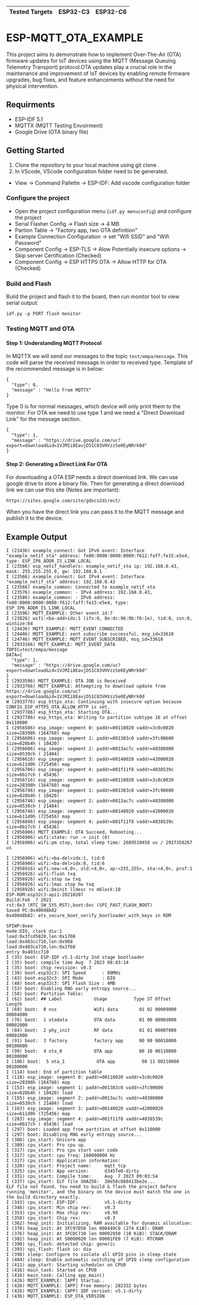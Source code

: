 
| Tested Targets | ESP32-C3 | ESP32-C6 |
| ----------------- | -------- | -------- |

# ESP-MQTT_OTA_EXAMPLE

This project aims to demonstrate how to implement Over-The-Air (OTA) firmware updates for IoT devices using the MQTT (Message Queuing Telemetry Transport) protocol.OTA updates play a crucial role in the maintenance and improvement of IoT devices by enabling remote firmware upgrades, bug fixes, and feature enhancements without the need for physical intervention.

## Requirments

* ESP-IDF 5.1
* MQTTX (MQTT Testing Envoirment)
* Google Drive (OTA binary file)

## Getting Started 

1. Clone the repository to your local machine using git clone <repository-url>.
2. In VScode, VScode configuration folder need to be generated.
 - View -> Command Pallette -> ESP-IDF: Add vscode configuration folder
### Configure the project 
* Open the project configuration menu (`idf.py menuconfig`) and configure the project
* Serial Flasher Config -> Flash size -> 4 MB
* Partion Table -> "Factory app, two OTA definition"
* Example Connection Configuration -> set "Wifi SSID" and "Wifi Password"
* Component Config -> ESP-TLS -> Alow Potentially insecure options -> Skip server Certification (Checked)
* Component Config -> ESP HTTPS OTA -> Allow HTTP for OTA (Checked)

### Build and Flash

Build the project and flash it to the board, then run monitor tool to view serial output:


```
idf.py -p PORT flash monitor

```

### Testing MQTT and OTA

#### Step 1: Understanding MQTT Protocol
In MQTTX we will send our messages to the topic `test/empa/message`. This code will parse the received message in order to received type. Template of the recommended message is in below:

```
{
  "type": 0,
  "message" : "Hello From MQTTX"
}
```

Type 0 is for normal messages, which device will only print them to the monitor. For OTA we need to use type 1 and we need a "Direct Download Link" for the message section.
```
{
  "type": 1,
  "message" : "https://drive.google.com/uc?export=download&id=1VJMIi8EavjD51C83VHVzzSe0EyNRrk0d"
}
```

#### Step 2: Generating a Direct Link For OTA

For downloading a OTA ESP needs a direct download link. We can use google drive to store a binary file. Then for generating a direct download link we can use this site (Notes are important):
```
https://sites.google.com/site/gdocs2direct/
```

When you have the direct link you can pass it to the MQTT message and publish it to the device.

## Example Output

```
I (21436) example_connect: Got IPv6 event: Interface "example_netif_sta" address: fe80:0000:0000:0000:f612:faff:fe15:e5e4, type: ESP_IP6_ADDR_IS_LINK_LOCAL
I (23566) esp_netif_handlers: example_netif_sta ip: 192.168.0.43, mask: 255.255.255.0, gw: 192.168.0.1
I (23566) example_connect: Got IPv4 event: Interface "example_netif_sta" address: 192.168.0.43
I (23566) example_common: Connected to example_netif_sta
I (23576) example_common: - IPv4 address: 192.168.0.43,
I (23586) example_common: - IPv6 address: fe80:0000:0000:0000:f612:faff:fe15:e5e4, type: ESP_IP6_ADDR_IS_LINK_LOCAL
I (23596) MQTT_EXAMPLE: Other event id:7
I (23826) wifi:<ba-add>idx:1 (ifx:0, 8e:dc:96:9b:f6:1e), tid:0, ssn:0, winSize:64
I (24436) MQTT_EXAMPLE: MQTT_EVENT_CONNECTED
I (24446) MQTT_EXAMPLE: sent subscribe successful, msg_id=33610
I (24746) MQTT_EXAMPLE: MQTT_EVENT_SUBSCRIBED, msg_id=33610
I (2933166) MQTT_EXAMPLE: MQTT_EVENT_DATA
TOPIC=test/empa/message
DATA={
  "type": 1,
  "message" : "https://drive.google.com/uc?export=download&id=1VJMIi8EavjD51C83VHVzzSe0EyNRrk0d"
}
I (2933596) MQTT_EXAMPLE: OTA JOB is Received
I (2933766) MQTT_EXAMPLE: Attempting to download update from https://drive.google.com/uc?export=download&id=1VJMIi8EavjD51C83VHVzzSe0EyNRrk0d
W (2933776) esp_https_ota: Continuing with insecure option because CONFIG_ESP_HTTPS_OTA_ALLOW_HTTP is set.
I (2937786) esp_https_ota: Starting OTA...
I (2937786) esp_https_ota: Writing to partition subtype 16 at offset 0x110000
I (2956586) esp_image: segment 0: paddr=00110020 vaddr=3c0c0020 size=28398h (164760) map
I (2956606) esp_image: segment 1: paddr=001383c0 vaddr=3fc90600 size=028b4h ( 10420) 
I (2956606) esp_image: segment 2: paddr=0013ac7c vaddr=40380000 size=0539ch ( 21404) 
I (2956616) esp_image: segment 3: paddr=00140020 vaddr=42000020 size=b11d0h (725456) map
I (2956706) esp_image: segment 4: paddr=001f11f8 vaddr=4038539c size=0b17ch ( 45436) 
I (2956716) esp_image: segment 0: paddr=00110020 vaddr=3c0c0020 size=28398h (164760) map
I (2956746) esp_image: segment 1: paddr=001383c0 vaddr=3fc90600 size=028b4h ( 10420) 
I (2956746) esp_image: segment 2: paddr=0013ac7c vaddr=40380000 size=0539ch ( 21404) 
I (2956746) esp_image: segment 3: paddr=00140020 vaddr=42000020 size=b11d0h (725456) map
I (2956846) esp_image: segment 4: paddr=001f11f8 vaddr=4038539c size=0b17ch ( 45436) 
I (2956906) MQTT_EXAMPLE: OTA Succeed, Rebooting...
I (2956906) wifi:state: run -> init (0)
I (2956906) wifi:pm stop, total sleep time: 2689519450 us / 2937350267 us

I (2956906) wifi:<ba-del>idx:1, tid:0
I (2956906) wifi:<ba-del>idx:0, tid:6
I (2956916) wifi:new:<4,0>, old:<4,0>, ap:<255,255>, sta:<4,0>, prof:1
I (2956926) wifi:flush txq
I (2956926) wifi:stop sw txq
I (2956926) wifi:lmac stop hw txq
I (2956926) wifi:Deinit lldesc rx mblock:10
ESP-ROM:esp32c3-api1-20210207
Build:Feb  7 2021
rst:0x3 (RTC_SW_SYS_RST),boot:0xc (SPI_FAST_FLASH_BOOT)
Saved PC:0x40048b82
0x40048b82: ets_secure_boot_verify_bootloader_with_keys in ROM

SPIWP:0xee
mode:DIO, clock div:1
load:0x3fcd5820,len:0x1708
load:0x403cc710,len:0x968
load:0x403ce710,len:0x2f68
entry 0x403cc710
I (35) boot: ESP-IDF v5.1-dirty 2nd stage bootloader
I (35) boot: compile time Aug  7 2023 08:43:14
I (35) boot: chip revision: v0.3
I (38) boot.esp32c3: SPI Speed      : 80MHz
I (43) boot.esp32c3: SPI Mode       : DIO
I (48) boot.esp32c3: SPI Flash Size : 4MB
I (53) boot: Enabling RNG early entropy source...
I (58) boot: Partition Table:
I (62) boot: ## Label            Usage          Type ST Offset   Length
I (69) boot:  0 nvs              WiFi data        01 02 00009000 00004000
I (76) boot:  1 otadata          OTA data         01 00 0000d000 00002000
I (84) boot:  2 phy_init         RF data          01 01 0000f000 00001000
I (91) boot:  3 factory          factory app      00 00 00010000 00100000
I (99) boot:  4 ota_0            OTA app          00 10 00110000 00100000
I (106) boot:  5 ota_1            OTA app          00 11 00210000 00100000
I (114) boot: End of partition table
I (118) esp_image: segment 0: paddr=00110020 vaddr=3c0c0020 size=28398h (164760) map
I (153) esp_image: segment 1: paddr=001383c0 vaddr=3fc90600 size=028b4h ( 10420) load
I (155) esp_image: segment 2: paddr=0013ac7c vaddr=40380000 size=0539ch ( 21404) load
I (163) esp_image: segment 3: paddr=00140020 vaddr=42000020 size=b11d0h (725456) map
I (283) esp_image: segment 4: paddr=001f11f8 vaddr=4038539c size=0b17ch ( 45436) load
I (297) boot: Loaded app from partition at offset 0x110000
I (297) boot: Disabling RNG early entropy source...
I (308) cpu_start: Unicore app
I (309) cpu_start: Pro cpu up.
I (317) cpu_start: Pro cpu start user code
I (317) cpu_start: cpu freq: 160000000 Hz
I (317) cpu_start: Application information:
I (320) cpu_start: Project name:     mqtt_tcp
I (325) cpu_start: App version:      d345fe0-dirty
I (331) cpu_start: Compile time:     Aug  7 2023 09:03:54
I (337) cpu_start: ELF file SHA256:  38e58c088413be2e...
ELF file not found. You need to build & flash the project before running 'monitor', and the binary on the device must match the one in the build directory exactly. 
I (343) cpu_start: ESP-IDF:          v5.1-dirty
I (348) cpu_start: Min chip rev:     v0.3
I (353) cpu_start: Max chip rev:     v0.99 
I (358) cpu_start: Chip rev:         v0.3
I (362) heap_init: Initializing. RAM available for dynamic allocation:
I (370) heap_init: At 3FC97D50 len 000449C0 (274 KiB): DRAM
I (376) heap_init: At 3FCDC710 len 00002950 (10 KiB): STACK/DRAM
I (382) heap_init: At 50000020 len 00001FE0 (7 KiB): RTCRAM
I (390) spi_flash: detected chip: generic
I (393) spi_flash: flash io: dio
I (398) sleep: Configure to isolate all GPIO pins in sleep state
I (404) sleep: Enable automatic switching of GPIO sleep configuration
I (411) app_start: Starting scheduler on CPU0
I (416) main_task: Started on CPU0
I (416) main_task: Calling app_main()
I (426) MQTT_EXAMPLE: [APP] Startup..
I (426) MQTT_EXAMPLE: [APP] Free memory: 282332 bytes
I (426) MQTT_EXAMPLE: [APP] IDF version: v5.1-dirty
I (436) MQTT_EXAMPLE: ESP_OTA_VERSION

```
